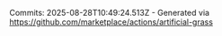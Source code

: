 Commits: 2025-08-28T10:49:24.513Z - Generated via https://github.com/marketplace/actions/artificial-grass
<br>
